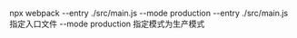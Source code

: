 npx webpack --entry ./src/main.js --mode production
      --entry ./src/main.js 指定入口文件
      --mode production 指定模式为生产模式